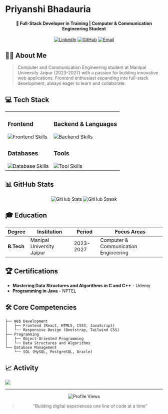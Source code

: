 # Priyanshi Bhadauria

<div align="center">
  
#### 🚀 Full-Stack Developer in Training | Computer & Communication Engineering Student

[![LinkedIn](https://img.shields.io/badge/LinkedIn-0A66C2?style=for-the-badge&logo=linkedin&logoColor=white)](https://www.linkedin.com/in/priyanshi-bhadauria)
[![GitHub](https://img.shields.io/badge/GitHub-181717?style=for-the-badge&logo=github&logoColor=white)](https://github.com/priyanshiii09)
[![Email](https://img.shields.io/badge/Email-D14836?style=for-the-badge&logo=gmail&logoColor=white)](mailto:priyanshibhadauria2005@gmail.com)

</div>

## 👩‍💻 About Me

> Computer and Communication Engineering student at Manipal University Jaipur (2023-2027) with a passion for building innovative web applications. Frontend enthusiast expanding into full-stack development, always eager to learn and collaborate.

## 💻 Tech Stack

<table>
  <tr>
    <td valign="top">
      <h3>Frontend</h3>
      <div>
        <img src="https://skillicons.dev/icons?i=react,js,html,css,bootstrap,tailwind" alt="Frontend Skills" />
      </div>
    </td>
    <td valign="top">
      <h3>Backend & Languages</h3>
      <div>
        <img src="https://skillicons.dev/icons?i=java,c" alt="Backend Skills" />
      </div>
    </td>
  </tr>
  <tr>
    <td valign="top">
      <h3>Databases</h3>
      <div>
        <img src="https://skillicons.dev/icons?i=mysql,postgres,oracle" alt="Database Skills" />
      </div>
    </td>
    <td valign="top">
      <h3>Tools</h3>
      <div>
        <img src="https://skillicons.dev/icons?i=git,github,vscode" alt="Tool Skills" />
      </div>
    </td>
  </tr>
</table>

## 📊 GitHub Stats

<div align="center">
  <img src="https://github-readme-stats.vercel.app/api?username=priyanshiii09&show_icons=true&theme=radical" alt="GitHub Stats" />
  <img src="https://github-readme-streak-stats.herokuapp.com/?user=priyanshiii09&theme=radical" alt="GitHub Streak" />
</div>

## 🎓 Education

<div align="center">
  
| Degree | Institution | Period | Focus Areas |
|--------|-------------|--------|------------|
| **B.Tech** | Manipal University Jaipur | 2023-2027 | Computer & Communication Engineering |

</div>

## 🏆 Certifications

- **Mastering Data Structures and Algorithms in C and C++** - Udemy
- **Programming in Java** - NPTEL

## 🛠️ Core Competencies

```
├── Web Development
│   ├── Frontend (React, HTML5, CSS3, JavaScript)
│   └── Responsive Design (Bootstrap, Tailwind CSS)
├── Programming
│   ├── Object-Oriented Programming
│   └── Data Structures and Algorithms
└── Database Management
    └── SQL (MySQL, PostgreSQL, Oracle)
```

## 📈 Activity

![](https://github-profile-summary-cards.vercel.app/api/cards/profile-details?username=priyanshiii09&theme=nord_dark)

---

<div align="center">
  <img src="https://komarev.com/ghpvc/?username=priyanshiii09&color=blueviolet" alt="Profile Views" />
  
  > "Building digital experiences one line of code at a time"
</div>
